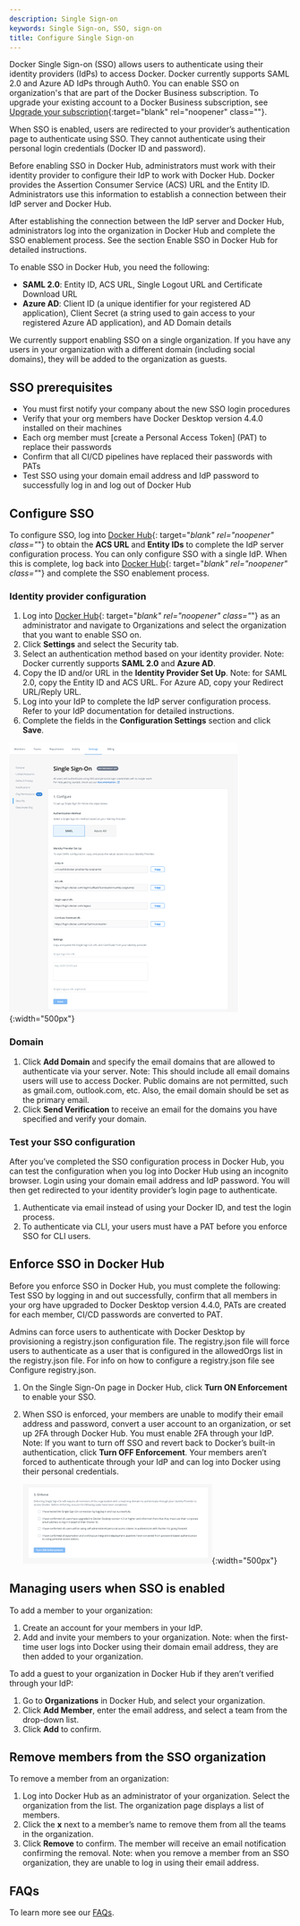 ```yaml
---
description: Single Sign-on
keywords: Single Sign-on, SSO, sign-on
title: Configure Single Sign-on
---
```


Docker Single Sign-on (SSO) allows users to authenticate using their identity providers (IdPs) to access Docker. Docker currently supports SAML 2.0 and Azure AD IdPs through Auth0. You can enable SSO on organization's that are part of the Docker Business subscription. To upgrade your existing account to a Docker Business subscription, see [Upgrade your subscription](../subscription/upgrade/){:target="blank" rel="noopener" class=""}.

When SSO is enabled, users are redirected to your provider’s authentication page to authenticate using SSO. They cannot authenticate using their personal login credentials (Docker ID and password).

Before enabling SSO in Docker Hub, administrators must work with their identity provider to configure their IdP to work with Docker Hub. Docker provides the Assertion Consumer Service (ACS) URL and the Entity ID. Administrators use this information to establish a connection between their IdP server and Docker Hub.

After establishing the connection between the IdP server and Docker Hub, administrators log into the organization in Docker Hub and complete the SSO enablement process. See the section Enable SSO in Docker Hub for detailed instructions.

To enable SSO in Docker Hub, you need the following:

* **SAML 2.0**: Entity ID, ACS URL, Single Logout URL and Certificate Download URL
* **Azure AD**: Client ID (a unique identifier for your registered AD application), Client Secret (a string used to gain access to your registered Azure AD application), and AD Domain details

We currently support enabling SSO on a single organization. If you have any users in your organization with a different domain (including social domains), they will be added to the organization as guests.

## SSO prerequisites

* You must first notify your company about the new SSO login procedures
* Verify that your org members have Docker Desktop version 4.4.0 installed on their machines
* Each org member must [create a Personal Access Token] (PAT)  to replace their passwords
* Confirm that all CI/CD pipelines have replaced their passwords with PATs
* Test SSO using your domain email address and IdP password to successfully log in and log out of Docker Hub

## Configure SSO

To configure SSO, log into [Docker Hub](https://hub.docker.com){: target="_blank" rel="noopener" class="_"} to obtain the **ACS URL** and **Entity IDs** to complete the IdP server configuration process. You can only configure SSO with a single IdP.  When this is complete, log back into [Docker Hub](https://hub.docker.com){: target="_blank" rel="noopener" class="_"} and complete the SSO enablement process.

### Identity provider configuration

1. Log into [Docker Hub](https://hub.docker.com){: target="_blank" rel="noopener" class="_"} as an administrator and navigate to Organizations and select the organization that you want to enable SSO on.
2. Click **Settings** and select the Security tab.
3. Select an authentication method based on your identity provider.
    Note: Docker currently supports **SAML 2.0** and **Azure AD**.
4. Copy the ID and/or URL in the **Identity Provider Set Up**.
    Note: for SAML 2.0, copy the Entity ID and ACS URL. For Azure AD, copy your Redirect URL/Reply URL.
5. Log into your IdP to complete the IdP server configuration process. Refer to your IdP documentation for detailed instructions.
6. Complete the fields in the **Configuration Settings** section and click **Save**.

![SSO SAML](images/sso-saml.png){:width="500px"}

### Domain

1. Click **Add Domain** and specify the email domains that are allowed to authenticate via your server.
    Note: This should include all email domains users will use to access Docker. Public domains are not permitted, such as gmail.com, outlook.com, etc. Also, the email domain should be set as the primary email.
2. Click **Send Verification** to receive an email for the domains you have specified and verify your domain.

### Test your SSO configuration

After you’ve completed the SSO configuration process in Docker Hub, you can test the configuration when you log into Docker Hub using an incognito browser. Login using your domain email address and IdP password.  You will then get redirected to your identity provider’s login page to authenticate.

1. Authenticate via email instead of using your Docker ID, and test the login process.
2. To authenticate via CLI, your users must have a PAT before you enforce SSO for CLI users.

## Enforce SSO in Docker Hub

Before you enforce SSO in Docker Hub, you must complete the following:
Test SSO by logging in and out successfully, confirm that all members in your org have upgraded to Docker Desktop version 4.4.0, PATs are created for each member,  CI/CD passwords are converted to PAT.

Admins can force users to authenticate with Docker Desktop by provisioning a registry.json configuration file. The registry.json file will force users to authenticate as a user that is configured in the allowedOrgs list in the registry.json file. For info on how to configure a registry.json file see Configure registry.json.

1. On the Single Sign-On page in Docker Hub, click **Turn ON Enforcement** to enable your SSO.
2. When SSO is enforced, your members are unable to modify their email address and password, convert a user account to an organization, or set up 2FA through Docker Hub. You must enable 2FA through your IdP.
    Note: If you want to turn off SSO and revert back to Docker’s built-in authentication, click **Turn OFF Enforcement**. Your members aren’t forced to authenticate through your IdP and can log into Docker using their personal credentials.

    ![Enforced](images/sso-enforce.png){:width="500px"}

## Managing users when SSO is enabled

To add a member to your organization:
1. Create an account for your members in your IdP.
2. Add and invite your members to your organization.
    Note: when the first-time user logs into Docker using their domain email address, they are then added to your organization.

To add a guest to your organization in Docker Hub if they aren’t verified through your IdP:

1. Go to **Organizations** in Docker Hub, and select your organization.
2. Click **Add Member**, enter the email address, and select a team from the drop-down list.
3. Click **Add** to confirm.

## Remove members from the SSO organization

To remove a member from an organization:

1. Log into Docker Hub as an administrator of your organization.
Select the organization from the list. The organization page displays a list of members.
2. Click the **x** next to a member’s name to remove them from all the teams in the organization.
3. Click **Remove** to confirm. The member will receive an email notification confirming the removal.
    Note: when you remove a member from an SSO organization, they are unable to log in using their email address.

## FAQs
To learn more see our [FAQs](faqs.md).





